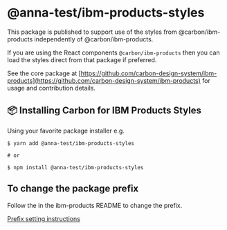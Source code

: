 # @anna-test/ibm-products-styles

This package is published to support use of the styles from @carbon/ibm-products
independently of @carbon/ibm-products.

If you are using the React components `@carbon/ibm-products` then you can load
the styles direct from that package if preferred.

See the core package at
[https://github.com/carbon-design-system/ibm-products](https://github.com/carbon-design-system/ibm-products)
for usage and contribution details.

## 📦 Installing Carbon for IBM Products Styles

Using your favorite package installer e.g.

```shell
$ yarn add @anna-test/ibm-products-styles

# or

$ npm install @anna-test/ibm-products-styles
```

## To change the package prefix

Follow the in the ibm-products README to change the prefix.

[Prefix setting instructions](https://github.com/carbon-design-system/ibm-products/blob/main/packages/ibm-products/README.md#package-prefix)
